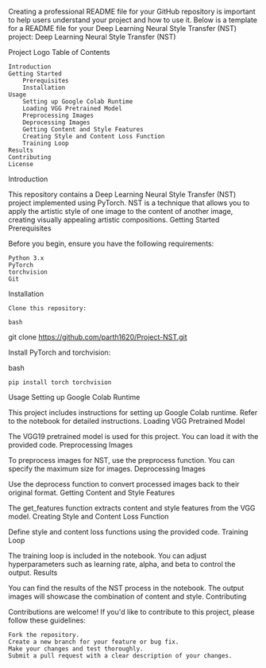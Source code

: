 Creating a professional README file for your GitHub repository is important to help users understand your project and how to use it. Below is a template for a README file for your Deep Learning Neural Style Transfer (NST) project:
Deep Learning Neural Style Transfer (NST)

Project Logo
Table of Contents

    Introduction
    Getting Started
        Prerequisites
        Installation
    Usage
        Setting up Google Colab Runtime
        Loading VGG Pretrained Model
        Preprocessing Images
        Deprocessing Images
        Getting Content and Style Features
        Creating Style and Content Loss Function
        Training Loop
    Results
    Contributing
    License

Introduction

This repository contains a Deep Learning Neural Style Transfer (NST) project implemented using PyTorch. NST is a technique that allows you to apply the artistic style of one image to the content of another image, creating visually appealing artistic compositions.
Getting Started
Prerequisites

Before you begin, ensure you have the following requirements:

    Python 3.x
    PyTorch
    torchvision
    Git

Installation

    Clone this repository:

    bash

git clone https://github.com/parth1620/Project-NST.git

Install PyTorch and torchvision:

bash

    pip install torch torchvision

Usage
Setting up Google Colab Runtime

This project includes instructions for setting up Google Colab runtime. Refer to the notebook for detailed instructions.
Loading VGG Pretrained Model

The VGG19 pretrained model is used for this project. You can load it with the provided code.
Preprocessing Images

To preprocess images for NST, use the preprocess function. You can specify the maximum size for images.
Deprocessing Images

Use the deprocess function to convert processed images back to their original format.
Getting Content and Style Features

The get_features function extracts content and style features from the VGG model.
Creating Style and Content Loss Function

Define style and content loss functions using the provided code.
Training Loop

The training loop is included in the notebook. You can adjust hyperparameters such as learning rate, alpha, and beta to control the output.
Results

You can find the results of the NST process in the notebook. The output images will showcase the combination of content and style.
Contributing

Contributions are welcome! If you'd like to contribute to this project, please follow these guidelines:

    Fork the repository.
    Create a new branch for your feature or bug fix.
    Make your changes and test thoroughly.
    Submit a pull request with a clear description of your changes.
